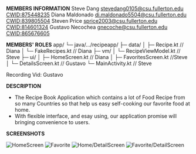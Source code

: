 **MEMBERS INFORMATION**
Steve Dang      <stevedang0105@csu.fullerton.edu>     <CWID:875448235>
Diana Maldonado <di.maldonado5504@csu.fullerton.edu>  <CWID:839805504>
Steven Price    <sprice2003@csu.fullerton.edu>  <CWID:814601324>
Gustavo Necochea <gnecoche@csu.fullerton.edu> <CWID:865676605>
     
**MEMBERS' ROLES**
app/
 └─ java/.../recipeapp/
     ├─ data/
     │   ├─ Recipe.kt              // Diana 
     │   └─ FakeRecipes.kt        // Diana
     ├─ vm/
     │   └─ RecipeViewModel.kt // Steve
     ├─ ui/
     │   ├─ HomeScreen.kt         // Diana 
     │   ├─ FavoritesScreen.kt    //Steve
     │   └─ DetailsScreen.kt      // Gustavo
     └─ MainActivity.kt           // Steve

Recording Vid: Gustavo

**DESCRIPTION**
- The Recipe Book Application which contains a lot of Food Recipe from so many Countries so that help us easy self-cooking our favorite food at home.
- With flexible interface, and esay using, our application promise will bringing convenience to users.

**SCREENSHOTS**

![HomeScreen](ScreenShots/HomeScreen.png)
![Favorite](ScreenShots/FavoriteScreen.png)
![Home/DetailScreen](ScreenShots/Home_RecipeDetailScreen.png)
![Favorite/DetailScreen](ScreenShots/Favorite_RecipeDetailScreen.png)
